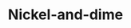 ---
pid: CH280
title: Nickel-and-dime
location_transcription: Mid Chestnut St/ Ritten
zipcode: '19145'
outside_phl: 
neighborhood: Passyunk
age: '26'
age_range: 20-29
instagram: 
image_file_name: CH_280.jpg
proposal_transcription: People in the urban center donate their change to run a home
  for the needy/ hungry. They can just drop change & watch change happen. They can
  even volunteer. This is with the hope that people can see themselves affect change
  *pun* !
topic: Uplifting
topic_summary: '0'
type: Community Resource Center
keywords_other: 
credit: 
image_labels: 
twitter: 
facebook: 
permalink: "/monuments/ch280/"
layout: item-page
---